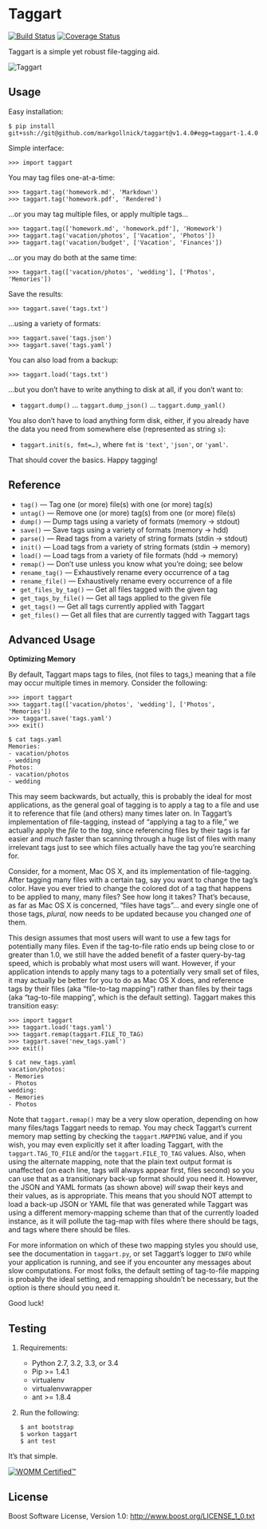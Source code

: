﻿Taggart
=======

[![Build Status](https://travis-ci.org/markgollnick/taggart.svg?branch=master)](https://travis-ci.org/markgollnick/taggart)
[![Coverage Status](https://img.shields.io/coveralls/markgollnick/taggart.svg)](https://coveralls.io/r/markgollnick/taggart)

Taggart is a simple yet robust file-tagging aid.

![Taggart](http://content.screencast.com/users/markgollnick/folders/Jing/media/25f679d2-bece-4324-841b-86adaf408e33/taggart.png)


Usage
-----

Easy installation:

    $ pip install git+ssh://git@github.com/markgollnick/taggart@v1.4.0#egg=taggart-1.4.0

Simple interface:

    >>> import taggart

You may tag files one-at-a-time:

    >>> taggart.tag('homework.md', 'Markdown')
    >>> taggart.tag('homework.pdf', 'Rendered')

…or you may tag multiple files, or apply multiple tags…

    >>> taggart.tag(['homework.md', 'homework.pdf'], 'Homework')
    >>> taggart.tag('vacation/photos', ['Vacation', 'Photos'])
    >>> taggart.tag('vacation/budget', ['Vacation', 'Finances'])

…or you may do both at the same time:

    >>> taggart.tag(['vacation/photos', 'wedding'], ['Photos', 'Memories'])

Save the results:

    >>> taggart.save('tags.txt')

…using a variety of formats:

    >>> taggart.save('tags.json')
    >>> taggart.save('tags.yaml')

You can also load from a backup:

    >>> taggart.load('tags.txt')

…but you don’t have to write anything to disk at all, if you don’t want to:

- `taggart.dump()` … `taggart.dump_json()` … `taggart.dump_yaml()`

You also don’t have to load anything form disk, either, if you already have the
data you need from somewhere else (represented as string `s`):

- `taggart.init(s, fmt=…)`, where `fmt` is `'text'`, `'json'`, or `'yaml'`.

That should cover the basics. Happy tagging!


Reference
---------

* `tag()` — Tag one (or more) file(s) with one (or more) tag(s)
* `untag()` — Remove one (or more) tag(s) from one (or more) file(s)
* `dump()` — Dump tags using a variety of formats (memory -> stdout)
* `save()` — Save tags using a variety of formats (memory -> hdd)
* `parse()` — Read tags from a variety of string formats (stdin -> stdout)
* `init()` — Load tags from a variety of string formats (stdin -> memory)
* `load()` — Load tags from a variety of file formats (hdd -> memory)
* `remap()` — Don’t use unless you know what you’re doing; see below
* `rename_tag()` — Exhaustively rename every occurrence of a tag
* `rename_file()` — Exhaustively rename every occurrence of a file
* `get_files_by_tag()` — Get all files tagged with the given tag
* `get_tags_by_file()` — Get all tags applied to the given file
* `get_tags()` — Get all tags currently applied with Taggart
* `get_files()` — Get all files that are currently tagged with Taggart tags


Advanced Usage
--------------

**Optimizing Memory**

By default, Taggart maps tags to files, (not files to tags,) meaning that a
file may occur multiple times in memory. Consider the following:

    >>> import taggart
    >>> taggart.tag(['vacation/photos', 'wedding'], ['Photos', 'Memories'])
    >>> taggart.save('tags.yaml')
    >>> exit()

    $ cat tags.yaml
    Memories:
    - vacation/photos
    - wedding
    Photos:
    - vacation/photos
    - wedding

This may seem backwards, but actually, this is probably the ideal for most
applications, as the general goal of tagging is to apply a tag to a file and
use it to reference that file (and others) many times later on. In Taggart’s
implementation of file-tagging, instead of “applying a tag to a file,” we
actually apply the *file* to the *tag*, since referencing files by their tags
is far easier and *much* faster than scanning through a huge list of files with
many irrelevant tags just to see which files actually have the tag you’re
searching for.

Consider, for a moment, Mac OS X, and its implementation of file-tagging. After
tagging many files with a certain tag, say you want to change the tag’s color.
Have you ever tried to change the colored dot of a tag that happens to be
applied to many, many files? See how long it takes? That’s because, as far as
Mac OS X is concerned, “files have tags”… and every single one of those tags,
*plural,* now needs to be updated because you changed *one* of them.

This design assumes that most users will want to use a few tags for potentially
many files. Even if the tag-to-file ratio ends up being close to or greater
than 1.0, we still have the added benefit of a faster query-by-tag speed, which
is probably what most users will want. However, if your application intends to
apply many tags to a potentially very small set of files, it may actually be
better for you to do as Mac OS X does, and reference tags by their files (aka
“file-to-tag mapping”) rather than files by their tags (aka “tag-to-file
mapping”, which is the default setting). Taggart makes this transition easy:

    >>> import taggart
    >>> taggart.load('tags.yaml')
    >>> taggart.remap(taggart.FILE_TO_TAG)
    >>> taggart.save('new_tags.yaml')
    >>> exit()

    $ cat new_tags.yaml
    vacation/photos:
    - Memories
    - Photos
    wedding:
    - Memories
    - Photos

Note that `taggart.remap()` may be a very slow operation, depending on how many
files/tags Taggart needs to remap. You may check Taggart’s current memory map
setting by checking the `taggart.MAPPING` value, and if you wish, you may even
explicitly set it after loading Taggart, with the `taggart.TAG_TO_FILE` and/or
the `taggart.FILE_TO_TAG` values. Also, when using the alternate mapping, note
that the plain text output format is unaffected (on each line, tags will always
appear first, files second) so you can use that as a transitionary back-up
format should you need it. However, the JSON and YAML formats (as shown above)
*will* swap their keys and their values, as is appropriate. This means that you
should NOT attempt to load a back-up JSON or YAML file that was generated while
Taggart was using a different memory-mapping scheme than that of the currently
loaded instance, as it will pollute the tag-map with files where there should
be tags, and tags where there should be files.

For more information on which of these two mapping styles you should use, see
the documentation in `taggart.py`, or set Taggart’s logger to `INFO` while your
application is running, and see if you encounter any messages about slow
computations. For most folks, the default setting of tag-to-file mapping is
probably the ideal setting, and remapping shouldn’t be necessary, but the
option is there should you need it.

Good luck!


Testing
-------

1.  Requirements:

    - Python 2.7, 3.2, 3.3, or 3.4
    - Pip >= 1.4.1
    - virtualenv
    - virtualenvwrapper
    - ant >= 1.8.4

2.  Run the following:

        $ ant bootstrap
        $ workon taggart
        $ ant test

It’s that simple.

[![WOMM Certified™](http://content.screencast.com/users/markgollnick/folders/Jing/media/19ea7b38-4a94-450c-9190-3e5115ebe1c4/womm.png)](http://blog.codinghorror.com/the-works-on-my-machine-certification-program/)


License
-------

Boost Software License, Version 1.0: <http://www.boost.org/LICENSE_1_0.txt>
